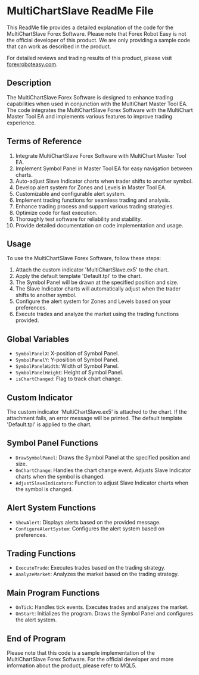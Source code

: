 # MultiChartSlave ReadMe File

This ReadMe file provides a detailed explanation of the code for the MultiChartSlave Forex Software. Please note that Forex Robot Easy is not the official developer of this product. We are only providing a sample code that can work as described in the product.

For detailed reviews and trading results of this product, please visit [forexroboteasy.com](https://forexroboteasy.com/forex-robot-review/multichartslave-forex-software-free-download-and-review/).

## Description

The MultiChartSlave Forex Software is designed to enhance trading capabilities when used in conjunction with the MultiChart Master Tool EA. The code integrates the MultiChartSlave Forex Software with the MultiChart Master Tool EA and implements various features to improve trading experience.

## Terms of Reference

1. Integrate MultiChartSlave Forex Software with MultiChart Master Tool EA.
2. Implement Symbol Panel in Master Tool EA for easy navigation between charts.
3. Auto-adjust Slave Indicator charts when trader shifts to another symbol.
4. Develop alert system for Zones and Levels in Master Tool EA.
5. Customizable and configurable alert system.
6. Implement trading functions for seamless trading and analysis.
7. Enhance trading process and support various trading strategies.
8. Optimize code for fast execution.
9. Thoroughly test software for reliability and stability.
10. Provide detailed documentation on code implementation and usage.

## Usage

To use the MultiChartSlave Forex Software, follow these steps:

1. Attach the custom indicator 'MultiChartSlave.ex5' to the chart.
2. Apply the default template 'Default.tpl' to the chart.
3. The Symbol Panel will be drawn at the specified position and size.
4. The Slave Indicator charts will automatically adjust when the trader shifts to another symbol.
5. Configure the alert system for Zones and Levels based on your preferences.
6. Execute trades and analyze the market using the trading functions provided.

## Global Variables

- `SymbolPanelX`: X-position of Symbol Panel.
- `SymbolPanelY`: Y-position of Symbol Panel.
- `SymbolPanelWidth`: Width of Symbol Panel.
- `SymbolPanelHeight`: Height of Symbol Panel.
- `isChartChanged`: Flag to track chart change.

## Custom Indicator

The custom indicator 'MultiChartSlave.ex5' is attached to the chart. If the attachment fails, an error message will be printed. The default template 'Default.tpl' is applied to the chart.

## Symbol Panel Functions

- `DrawSymbolPanel`: Draws the Symbol Panel at the specified position and size.
- `OnChartChange`: Handles the chart change event. Adjusts Slave Indicator charts when the symbol is changed.
- `AdjustSlaveIndicators`: Function to adjust Slave Indicator charts when the symbol is changed.

## Alert System Functions

- `ShowAlert`: Displays alerts based on the provided message.
- `ConfigureAlertSystem`: Configures the alert system based on preferences.

## Trading Functions

- `ExecuteTrade`: Executes trades based on the trading strategy.
- `AnalyzeMarket`: Analyzes the market based on the trading strategy.

## Main Program Functions

- `OnTick`: Handles tick events. Executes trades and analyzes the market.
- `OnStart`: Initializes the program. Draws the Symbol Panel and configures the alert system.

## End of Program

Please note that this code is a sample implementation of the MultiChartSlave Forex Software. For the official developer and more information about the product, please refer to MQL5.
